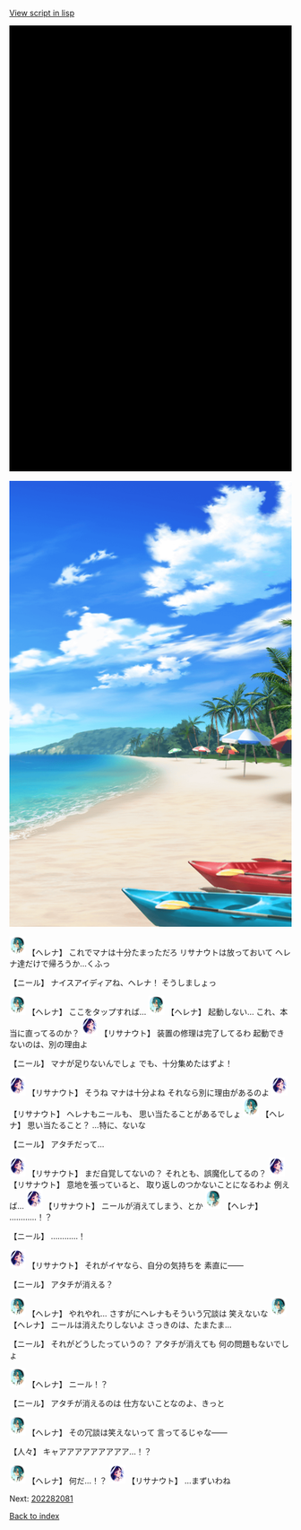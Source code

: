 [View script in lisp](../scripts/202282073.txt)

![bg_black.png](../images/backgrounds/bg_black.png)

![beach.png](../images/backgrounds/beach.png)

<img src="../images/units/6302811.png" alt="6302811.png" height="34"/>
【ヘレナ】
これでマナは十分たまっただろ
リサナウトは放っておいて
ヘレナ達だけで帰ろうか…くふっ

【ニール】
ナイスアイディアね、ヘレナ！
そうしましょっ

<img src="../images/units/6302811.png" alt="6302811.png" height="34"/>
【ヘレナ】
ここをタップすれば…

<img src="../images/units/6302811.png" alt="6302811.png" height="34"/>
【ヘレナ】
起動しない…
これ、本当に直ってるのか？

<img src="../images/units/6203011.png" alt="6203011.png" height="34"/>
【リサナウト】
装置の修理は完了してるわ
起動できないのは、別の理由よ

【ニール】
マナが足りないんでしょ
でも、十分集めたはずよ！

<img src="../images/units/6203011.png" alt="6203011.png" height="34"/>
【リサナウト】
そうね
マナは十分よね
それなら別に理由があるのよ

<img src="../images/units/6203011.png" alt="6203011.png" height="34"/>
【リサナウト】
ヘレナもニールも、
思い当たることがあるでしょ

<img src="../images/units/6302811.png" alt="6302811.png" height="34"/>
【ヘレナ】
思い当たること？
…特に、ないな

【ニール】
アタチだって…

<img src="../images/units/6203011.png" alt="6203011.png" height="34"/>
【リサナウト】
まだ自覚してないの？
それとも、誤魔化してるの？

<img src="../images/units/6203011.png" alt="6203011.png" height="34"/>
【リサナウト】
意地を張っていると、
取り返しのつかないことになるわよ
例えば…

<img src="../images/units/6203011.png" alt="6203011.png" height="34"/>
【リサナウト】
ニールが消えてしまう、とか

<img src="../images/units/6302811.png" alt="6302811.png" height="34"/>
【ヘレナ】
…………！？

【ニール】
…………！

<img src="../images/units/6203011.png" alt="6203011.png" height="34"/>
【リサナウト】
それがイヤなら、自分の気持ちを
素直に――

【ニール】
アタチが消える？

<img src="../images/units/6302811.png" alt="6302811.png" height="34"/>
【ヘレナ】
やれやれ…
さすがにヘレナもそういう冗談は
笑えないな

<img src="../images/units/6302811.png" alt="6302811.png" height="34"/>
【ヘレナ】
ニールは消えたりしないよ
さっきのは、たまたま…

【ニール】
それがどうしたっていうの？
アタチが消えても
何の問題もないでしょ

<img src="../images/units/6302811.png" alt="6302811.png" height="34"/>
【ヘレナ】
ニール！？

【ニール】
アタチが消えるのは
仕方ないことなのよ、きっと

<img src="../images/units/6302811.png" alt="6302811.png" height="34"/>
【ヘレナ】
その冗談は笑えないって
言ってるじゃな――

【人々】
キャアアアアアアアアア…！？

<img src="../images/units/6302811.png" alt="6302811.png" height="34"/>
【ヘレナ】
何だ…！？

<img src="../images/units/6203011.png" alt="6203011.png" height="34"/>
【リサナウト】
…まずいわね


Next: [202282081](202282081.md)

[Back to index](index.md)
